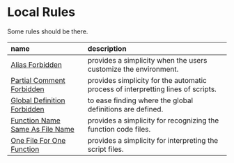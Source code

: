# Local Rules
Some rules should be there.

|name|description|
|:--|:--|
| [Alias Forbidden](rules.alias-forbidden.md) | provides a simplicity when the users customize the environment. |
| [Partial Comment Forbidden](rules.partial-comment-forbidden.md) | provides simplicity for the automatic process of interpretting lines of scripts. |
| [Global Definition Forbidden](rules.global-definition-forbidden.md) | to ease finding where the global definitions are defined. |
| [Function Name Same As File Name](rules.function-name-same-as-file-name.md) | provides a simplicity for recognizing the function code files. |
| [One File For One Function](rules.one-file-for-one-function.md) | provides a simplicity for interpreting the script files. |
